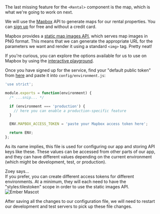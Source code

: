 The last missing feature for the `<Rental>` component is the map, which is what we're going to work on next.

We will use the [Mapbox](https://www.mapbox.com) API to generate maps for our rental properties. You can [sign up](https://www.mapbox.com/signup/) for free and without a credit card.

Mapbox provides a [static map images API](https://docs.mapbox.com/api/maps/#static-images), which serves map images in PNG format. This means that we can generate the appropriate URL for the parameters we want and render it using a standard `<img>` tag. Pretty neat!

If you're curious, you can explore the options available for us to use on Mapbox by using the [interactive playground](https://docs.mapbox.com/help/interactive-tools/static-api-playground/).

Once you have signed up for the service, find your "default public token" from [here](https://account.mapbox.com/access-tokens/) and paste it into `config/environment.js`:

```js {data-filename="config/environment.js" data-diff="+9,+10"}
'use strict';

module.exports = function(environment) {
  /* ...snip... */

  if (environment === 'production') {
    // here you can enable a production-specific feature
  }

  ENV.MAPBOX_ACCESS_TOKEN = 'paste your Mapbox access token here';

  return ENV;
};
```

As its name implies, this file is used for configuring our app and storing API keys like these. These values can be accessed from other parts of our app, and they can have different values depending on the current environment (which might be development, test, or production).

<div class="cta">
  <div class="cta-note">
    <div class="cta-note-body">
      <div class="cta-note-heading">Zoey says...</div>
      <div class="cta-note-message">
        If you prefer, you can create different access tokens for different environments. At a minimum, they will each need to have the "styles:tilestoken" scope in order to use the static images API.
      </div>
    </div>
    <img src="/images/mascots/zoey.png" role="presentation" alt="Ember Mascot">
  </div>
</div>

After saving all the changes to our configuration file, we will need to restart our development and test servers to pick up these file changes.

<!-- TODO: Why? Seems like a bug? ember-cli/ember-cli#8782 -->
